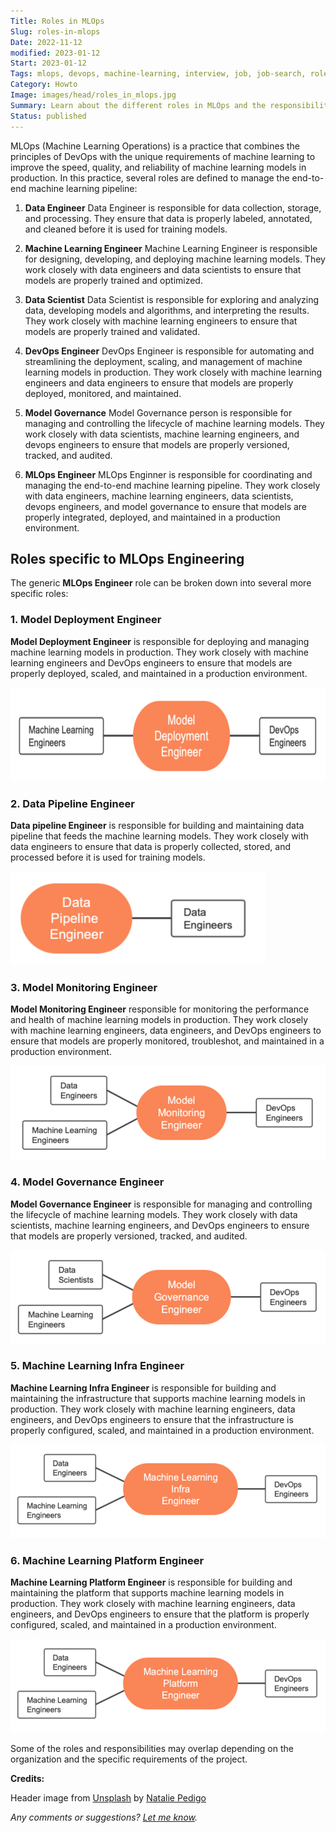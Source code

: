 ```yaml
---
Title: Roles in MLOps
Slug: roles-in-mlops
Date: 2022-11-12
modified: 2023-01-12
Start: 2023-01-12
Tags: mlops, devops, machine-learning, interview, job, job-search, roles
Category: Howto
Image: images/head/roles_in_mlops.jpg
Summary: Learn about the different roles in MLOps and the responsibilities of each role, including Model Deployment Engineer, Data pipeline Engineer, Model Monitoring Engineer, Model Governance Engineer, Machine Learning Infra Engineer and Machine Learning Platform Engineer.
Status: published
---
```



MLOps (Machine Learning Operations) is a practice that combines the principles of DevOps with the unique requirements of machine learning to improve the speed, quality, and reliability of machine learning models in production. In this practice, several roles are defined to manage the end-to-end machine learning pipeline:

1.  **Data Engineer**
Data Engineer is responsible for data collection, storage, and processing. They ensure that data is properly labeled, annotated, and cleaned before it is used for training models.

2. **Machine Learning Engineer**
Machine Learning Engineer is responsible for designing, developing, and deploying machine learning models. They work closely with data engineers and data scientists to ensure that models are properly trained and optimized.
    
3.  **Data Scientist**
Data Scientist is responsible for exploring and analyzing data, developing models and algorithms, and interpreting the results. They work closely with machine learning engineers to ensure that models are properly trained and validated.
    
4.  **DevOps Engineer**
DevOps Engineer is responsible for automating and streamlining the deployment, scaling, and management of machine learning models in production. They work closely with machine learning engineers and data engineers to ensure that models are properly deployed, monitored, and maintained.
    
5.  **Model Governance**
Model Governance person is responsible for managing and controlling the lifecycle of machine learning models. They work closely with data scientists, machine learning engineers, and devops engineers to ensure that models are properly versioned, tracked, and audited.
    
6.  **MLOps Engineer**
MLOps Enginner is responsible for coordinating and managing the end-to-end machine learning pipeline. They work closely with data engineers, machine learning engineers, data scientists, devops engineers, and model governance to ensure that models are properly integrated, deployed, and maintained in a production environment.


## Roles specific to MLOps Engineering
The generic **MLOps Engineer** role can be broken down into several more specific roles:

### 1.  Model Deployment Engineer
**Model Deployment Engineer** is responsible for deploying and managing machine learning models in production. They work closely with machine learning engineers and DevOps engineers to ensure that models are properly deployed, scaled, and maintained in a production environment.


<img src="../images/mlops_roles/model_deployment_engineer.png" height=150 alt="Model Deployment Engineer">    
    
### 2. Data Pipeline Engineer
**Data pipeline Engineer** is responsible for building and maintaining data pipeline that feeds the machine learning models. They work closely with data engineers to ensure that data is properly collected, stored, and processed before it is used for training models.


<img src="../images/mlops_roles/data_pipeline_engineer.png" height=150 alt="Data Pipeline Engineer">    

### 3.  Model Monitoring Engineer
**Model Monitoring Engineer** responsible for monitoring the performance and health of machine learning models in production. They work closely with machine learning engineers, data engineers, and DevOps engineers to ensure that models are properly monitored, troubleshot, and maintained in a production environment.


<img src="../images/mlops_roles/model_monitoring_engineer.png" height=150 alt="Model Monitoring Engineer">  

### 4.  Model Governance Engineer
**Model Governance Engineer** is responsible for managing and controlling the lifecycle of machine learning models. They work closely with data scientists, machine learning engineers, and DevOps engineers to ensure that models are properly versioned, tracked, and audited.


<img src="../images/mlops_roles/model_governance_engineer.png" height=150 alt="Model Governance Engineer">  

### 5.  Machine Learning Infra Engineer
**Machine Learning Infra Engineer** is responsible for building and maintaining the infrastructure that supports machine learning models in production. They work closely with machine learning engineers, data engineers, and DevOps engineers to ensure that the infrastructure is properly configured, scaled, and maintained in a production environment.


<img src="../images/mlops_roles/machine_learning_infra_engineer.png" height=150 alt="Machine Learning Infra Engineer">  

### 6.  Machine Learning Platform Engineer
**Machine Learning Platform Engineer** is responsible for building and maintaining the platform that supports machine learning models in production. They work closely with machine learning engineers, data engineers, and DevOps engineers to ensure that the platform is properly configured, scaled, and maintained in a production environment.


<img src="../images/mlops_roles/machine_learning_platform_engineer.png" height=150 alt="Machine Learning Platform Engineer">  


Some of the roles and responsibilities may overlap depending on the organization and the specific requirements of the project.

**Credits:**

Header image from [Unsplash](https://unsplash.com/photos/wJK9eTiEZHY) by [Natalie Pedigo](https://unsplash.com/@nataliepedigo)

*Any comments or suggestions? [Let me know](mailto:ksafjan@gmail.com?subject=Blog+post).*